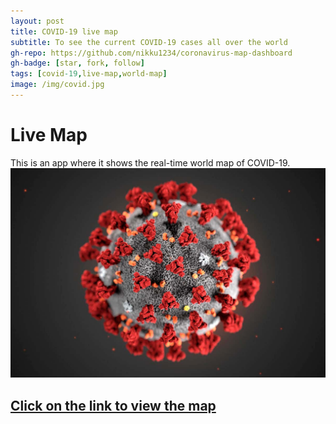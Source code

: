 ```yaml
---
layout: post
title: COVID-19 live map
subtitle: To see the current COVID-19 cases all over the world
gh-repo: https://github.com/nikku1234/coronavirus-map-dashboard
gh-badge: [star, fork, follow]
tags: [covid-19,live-map,world-map]
image: /img/covid.jpg
---
```

# Live Map

This is an app where it shows the real-time world map of COVID-19.
![App Image](/img/covid.jpg)


## [Click on the link to view the map](https://nikku1234-corona.netlify.app)

